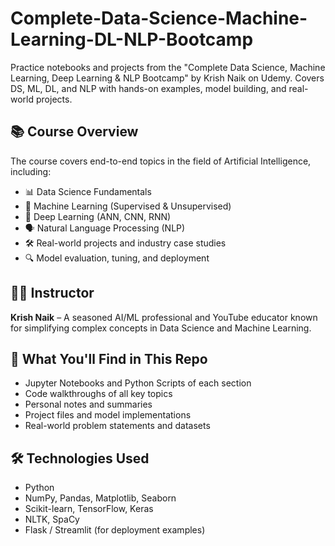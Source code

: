 # Complete-Data-Science-Machine-Learning-DL-NLP-Bootcamp
Practice notebooks and projects from the "Complete Data Science, Machine Learning, Deep Learning &amp; NLP Bootcamp" by Krish Naik on Udemy. Covers DS, ML, DL, and NLP with hands-on examples, model building, and real-world projects.

## 📚 Course Overview
The course covers end-to-end topics in the field of Artificial Intelligence, including:

- 📊 Data Science Fundamentals  
- 🤖 Machine Learning (Supervised & Unsupervised)  
- 🧠 Deep Learning (ANN, CNN, RNN)  
- 🗣️ Natural Language Processing (NLP)  
- 🛠️ Real-world projects and industry case studies  
- 🔍 Model evaluation, tuning, and deployment

## 👨‍🏫 Instructor  
**Krish Naik** – A seasoned AI/ML professional and YouTube educator known for simplifying complex concepts in Data Science and Machine Learning.

## 🎯 What You'll Find in This Repo
- Jupyter Notebooks and Python Scripts of each section
- Code walkthroughs of all key topics
- Personal notes and summaries
- Project files and model implementations
- Real-world problem statements and datasets

## 🛠️ Technologies Used
- Python  
- NumPy, Pandas, Matplotlib, Seaborn  
- Scikit-learn, TensorFlow, Keras  
- NLTK, SpaCy  
- Flask / Streamlit (for deployment examples)

